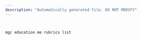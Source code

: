 ```yaml
---
description: "Automatically generated file. DO NOT MODIFY"
---
```


```bash


mgc education me rubrics list

```